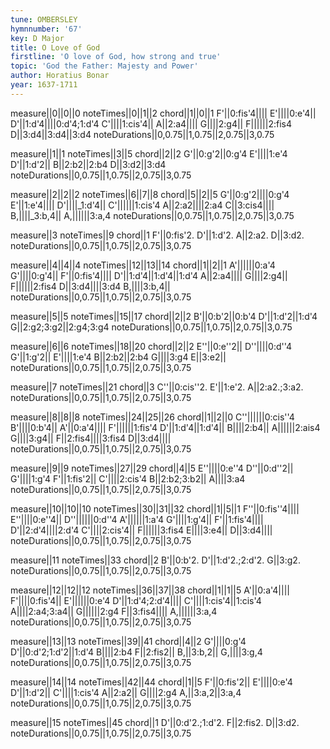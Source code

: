 ```yaml
---
tune: OMBERSLEY
hymnnumber: '67'
key: D Major
title: O Love of God
firstline: 'O love of God, how strong and true'
topic: 'God the Father: Majesty and Power'
author: Horatius Bonar
year: 1637-1711
---
```

measure||0||0||0
noteTimes||0||1||2
chord||1||0||1
F'||0:fis'4||||
E'||||0:e'4||
D'||1:d'4||||0:d'4;1:d'4
C'||||1:cis'4||
A||2:a4||||
G||||2:g4||
F||||||2:fis4
D||3:d4||3:d4||3:d4
noteDurations||0,0.75||1,0.75||2,0.75||3,0.75

measure||1||1
noteTimes||3||5
chord||2||2
G'||0:g'2||0:g'4
E'||||1:e'4
D'||1:d'2||
B||2:b2||2:b4
D||3:d2||3:d4
noteDurations||0,0.75||1,0.75||2,0.75||3,0.75

measure||2||2||2
noteTimes||6||7||8
chord||5||2||5
G'||0:g'2||||0:g'4
E'||1:e'4||||
D'||||_1:d'4||
C'||||||1:cis'4
A||2:a2||||2:a4
C||3:cis4||||
B,||||_3:b,4||
A,||||||3:a,4
noteDurations||0,0.75||1,0.75||2,0.75||3,0.75

measure||3
noteTimes||9
chord||1
F'||0:fis'2.
D'||1:d'2.
A||2:a2.
D||3:d2.
noteDurations||0,0.75||1,0.75||2,0.75||3,0.75

measure||4||4||4
noteTimes||12||13||14
chord||1||2||1
A'||||||0:a'4
G'||||0:g'4||
F'||0:fis'4||||
D'||1:d'4||1:d'4||1:d'4
A||2:a4||||
G||||2:g4||
F||||||2:fis4
D||3:d4||||3:d4
B,||||3:b,4||
noteDurations||0,0.75||1,0.75||2,0.75||3,0.75

measure||5||5
noteTimes||15||17
chord||2||2
B'||0:b'2||0:b'4
D'||1:d'2||1:d'4
G||2:g2;3:g2||2:g4;3:g4
noteDurations||0,0.75||1,0.75||2,0.75||3,0.75

measure||6||6
noteTimes||18||20
chord||2||2
E''||0:e''2||
D''||||0:d''4
G'||1:g'2||
E'||||1:e'4
B||2:b2||2:b4
G||||3:g4
E||3:e2||
noteDurations||0,0.75||1,0.75||2,0.75||3,0.75

measure||7
noteTimes||21
chord||3
C''||0:cis''2.
E'||1:e'2.
A||2:a2.;3:a2.
noteDurations||0,0.75||1,0.75||2,0.75||3,0.75

measure||8||8||8
noteTimes||24||25||26
chord||1||2||0
C''||||||0:cis''4
B'||||0:b'4||
A'||0:a'4||||
F'||||||1:fis'4
D'||1:d'4||1:d'4||
B||||2:b4||
A||||||2:ais4
G||||3:g4||
F||2:fis4||||3:fis4
D||3:d4||||
noteDurations||0,0.75||1,0.75||2,0.75||3,0.75

measure||9||9
noteTimes||27||29
chord||4||5
E''||||0:e''4
D''||0:d''2||
G'||||1:g'4
F'||1:fis'2||
C'||||2:cis'4
B||2:b2;3:b2||
A||||3:a4
noteDurations||0,0.75||1,0.75||2,0.75||3,0.75

measure||10||10||10
noteTimes||30||31||32
chord||1||5||1
F''||0:fis''4||||
E''||||0:e''4||
D''||||||0:d''4
A'||||||1:a'4
G'||||1:g'4||
F'||1:fis'4||||
D'||2:d'4||||2:d'4
C'||||2:cis'4||
F||||||3:fis4
E||||3:e4||
D||3:d4||||
noteDurations||0,0.75||1,0.75||2,0.75||3,0.75

measure||11
noteTimes||33
chord||2
B'||0:b'2.
D'||1:d'2.;2:d'2.
G||3:g2.
noteDurations||0,0.75||1,0.75||2,0.75||3,0.75

measure||12||12||12
noteTimes||36||37||38
chord||1||1||5
A'||0:a'4||||
F'||||0:fis'4||
E'||||||0:e'4
D'||1:d'4;2:d'4||||
C'||||1:cis'4||1:cis'4
A||||2:a4;3:a4||
G||||||2:g4
F||3:fis4||||
A,||||||3:a,4
noteDurations||0,0.75||1,0.75||2,0.75||3,0.75

measure||13||13
noteTimes||39||41
chord||4||2
G'||||0:g'4
D'||0:d'2;1:d'2||1:d'4
B||||2:b4
F||2:fis2||
B,||3:b,2||
G,||||3:g,4
noteDurations||0,0.75||1,0.75||2,0.75||3,0.75

measure||14||14
noteTimes||42||44
chord||1||5
F'||0:fis'2||
E'||||0:e'4
D'||1:d'2||
C'||||1:cis'4
A||2:a2||
G||||2:g4
A,||3:a,2||3:a,4
noteDurations||0,0.75||1,0.75||2,0.75||3,0.75

measure||15
noteTimes||45
chord||1
D'||0:d'2.;1:d'2.
F||2:fis2.
D||3:d2.
noteDurations||0,0.75||1,0.75||2,0.75||3,0.75

